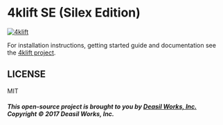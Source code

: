 4klift SE (Silex Edition)
===========================

[![4klift](https://raw.githubusercontent.com/deasilworks/4klift/master/assets/4KLIFT_Logo_Horizontal_thumb.png)][1]

For installation instructions, getting started guide and documentation see the [4klift project][1].

## LICENSE

MIT

##### This open-source project is brought to you by [Deasil Works, Inc.](http://deasil.works/) Copyright &copy; 2017 Deasil Works, Inc.

[1]: https://github.com/deasilworks/4klift